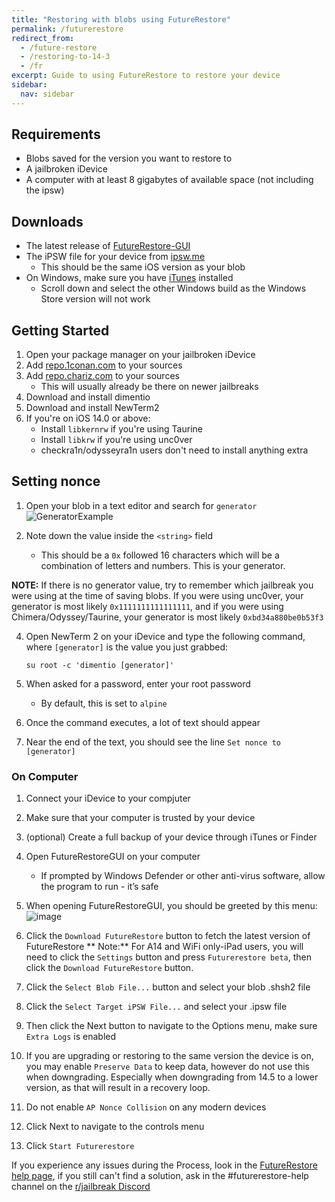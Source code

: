 ```yaml
---
title: "Restoring with blobs using FutureRestore"
permalink: /futurerestore
redirect_from:
  - /future-restore
  - /restoring-to-14-3
  - /fr
excerpt: Guide to using FutureRestore to restore your device 
sidebar:
  nav: sidebar
---
```


## Requirements

- Blobs saved for the version you want to restore to
- A jailbroken iDevice
- A computer with at least 8 gigabytes of available space (not including the ipsw)

## Downloads

- The latest release of [FutureRestore-GUI](https://github.com/CoocooFroggy/FutureRestore-GUI/releases)
- The iPSW file for your device from [ipsw.me](https://ipsw.me)
  - This should be the same iOS version as your blob
- On Windows, make sure you have [iTunes](https://www.apple.com/itunes/) installed
  - Scroll down and select the other Windows build as the Windows Store version will not work

## Getting Started

1. Open your package manager on your jailbroken iDevice
1. Add [repo.1conan.com](https://repo.1conan.com) to your sources
1. Add [repo.chariz.com](https://repo.chariz.com) to your sources
    - This will usually already be there on newer jailbreaks
1. Download and install dimentio
1. Download and install NewTerm2
1. If you're on iOS 14.0 or above:
    - Install `libkernrw` if you're using Taurine
    - Install `libkrw` if you're using unc0ver
    - checkra1n/odysseyra1n users don't need to install anything extra

## Setting nonce

1. Open your blob in a text editor and search for `generator`
   ![GeneratorExample](https://user-images.githubusercontent.com/48022799/117004373-aa0b6700-acee-11eb-8a70-c488163e349b.jpeg) 

3. Note down the value inside the `<string>` field
    - This should be a `0x` followed 16 characters which will be a combination of letters and numbers. This is your generator.

**NOTE:** If there is no generator value, try to remember which jailbreak you were using at the time of saving blobs. If you were using unc0ver, your generator is most likely `0x1111111111111111`, and if you were using Chimera/Odyssey/Taurine, your generator is most likely `0xbd34a880be0b53f3`

4. Open NewTerm 2 on your iDevice and type the following command, where `[generator]` is the value you just grabbed:

    `su root -c 'dimentio [generator]'`
    
1. When asked for a password, enter your root password
    - By default, this is set to `alpine`
1. Once the command executes, a lot of text should appear
1. Near the end of the text, you should see the line `Set nonce to [generator]`
 
### On Computer 
1. Connect your iDevice to your compjuter
1. Make sure that your computer is trusted by your device
1. (optional) Create a full backup of your device through iTunes or Finder
1. Open FutureRestoreGUI on your computer
    - If prompted by Windows Defender or other anti-virus software, allow the program to run - it’s safe
1. When opening FutureRestoreGUI, you should be greeted by this menu:
![image](https://user-images.githubusercontent.com/48022799/126875170-142c9d15-8bd3-420e-bd59-18a6df8fc6eb.png)

3. Click the `Download FutureRestore` button to fetch the latest version of FutureRestore
** Note:** For A14 and WiFi only-iPad users, you will need to click the `Settings` button and press `Futurerestore beta`, then click the `Download FutureRestore` button.
5. Click the `Select Blob File...` button and select your blob .shsh2 file
6. Click the `Select Target iPSW File...` and select your .ipsw file
7. Then click the Next button to navigate to the Options menu, make sure `Extra Logs` is enabled
8. If you are upgrading or restoring to the same version the device is on, you may enable `Preserve Data` to keep data, however do not use this when downgrading. Especially when downgrading from 14.5 to a lower version, as that will result in a recovery loop.
9. Do not enable `AP Nonce Collision` on any modern devices
10. Click Next to navigate to the controls menu
11. Click `Start Futurerestore`

If you experience any issues during the Process, look in the [FutureRestore help page](https://ios.cfw.guide/FutureRestoreHelp), if you still can't find a solution, ask in the #futurerestore-help channel on the [r/jailbreak Discord](https://discord.gg/9apvC4C3CC)
